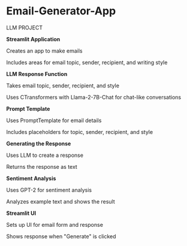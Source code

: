 # Email-Generator-App
 LLM PROJECT

**Streamlit Application**

Creates an app to make emails

Includes areas for email topic, sender, recipient, and writing style


**LLM Response Function**

Takes email topic, sender, recipient, and style

Uses CTransformers with Llama-2-7B-Chat for chat-like conversations


**Prompt Template**

Uses PromptTemplate for email details

Includes placeholders for topic, sender, recipient, and style


**Generating the Response**

Uses LLM to create a response

Returns the response as text


**Sentiment Analysis**

Uses GPT-2 for sentiment analysis

Analyzes example text and shows the result


**Streamlit UI**

Sets up UI for email form and response

Shows response when "Generate" is clicked
